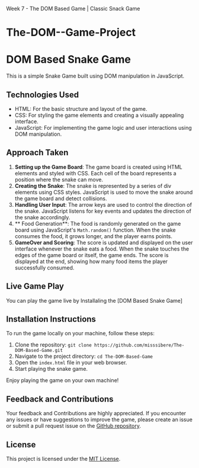  Week 7 - The DOM Based Game | Classic Snack Game
# The-DOM--Game-Project

# DOM Based Snake Game
This is a simple Snake Game built using DOM manipulation in JavaScript.

## Technologies Used
- HTML: For the basic structure and layout of the game.
- CSS: For styling the game elements and creating a visually appealing interface.
- JavaScript: For implementing the game logic and user interactions using DOM manipulation.

## Approach Taken
1. **Setting up the Game Board**: The game board is created using HTML elements and styled with CSS. Each cell of the board represents a position where the snake can move.
2. **Creating the Snake**: The snake is represented by a series of div elements using CSS styles. JavaScript is used to move the snake around the game board and detect collisions.
3. **Handling User Input**: The arrow keys are used to control the direction of the snake. JavaScript listens for key events and updates the direction of the snake accordingly.
4. ** Food Generation**: The food is randomly generated on the game board using JavaScript's `Math.random()` function. When the snake consumes the food, it grows longer, and the player earns points.
5. **GameOver and Scoring**: The score is updated and displayed on the user interface whenever the snake eats a food.
When the snake touches the edges of the game board or itself, the game ends. The score is displayed at the end, showing how many food items the player successfully consumed.

## Live Game Play
You can play the game live by Installaling the [DOM Based Snake Game] 

## Installation Instructions
To run the game locally on your machine, follow these steps:
1. Clone the repository: `git clone https://github.com/misssibere/The-DOM-Based-Game.git`
2. Navigate to the project directory: `cd The-DOM-Based-Game`
3. Open the `index.html` file in your web browser.
4. Start playing the snake game.

Enjoy playing the game on your own machine!


## Feedback and Contributions

Your feedback and Contributions are highly appreciated. If you encounter any issues or have suggestions to improve the game, please create an issue or submit a pull request issue on the [GitHub repository]( https://github.com/misssibere/DOM-Based-Game.git ).

## License
This project is licensed under the [MIT License](LICENSE).


